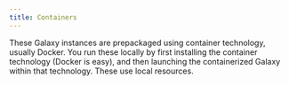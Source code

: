 ```yaml
---
title: Containers
---
```


These Galaxy instances are prepackaged using container technology, usually Docker. You run these locally by first installing the container technology (Docker is easy), and then launching the containerized Galaxy within that technology. These use local resources.

